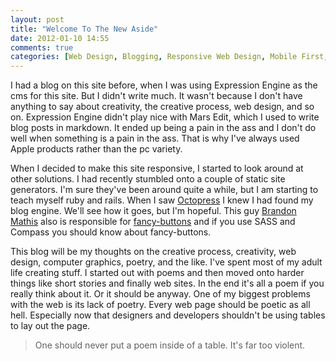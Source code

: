 ```yaml
---
layout: post
title: "Welcome To The New Aside"
date: 2012-01-10 14:55
comments: true
categories: [Web Design, Blogging, Responsive Web Design, Mobile First, creative process, creativity]
---
```


I had a blog on this site before, when I was using Expression Engine as the cms for this site. But I didn't write much. It wasn't because I don't have anything to say about creativity, the creative process, web design, and so on. Expression Engine didn't play nice with Mars Edit, which I used to write blog posts in markdown. It ended up being a pain in the ass and I don't do well when something is a pain in the ass.  That is why I've always used Apple products rather than the pc variety.

When I decided to make this site responsive, I started to look around at other solutions.  I had recently stumbled onto a couple of static site generators. I'm sure they've been around quite a while, but I am starting to teach myself ruby and rails. When I saw [Octopress](http://octopress.org/) I knew I had found my blog engine. We'll see how it goes, but I'm hopeful.  This guy [Brandon Mathis](http://brandonmathis.com/) also is responsible for [fancy-buttons](http://brandonmathis.com/projects/fancy-buttons/) and if you use SASS and Compass you should know about fancy-buttons.

<!-- more -->

This blog will be my thoughts on the creative process, creativity, web design, computer graphics, poetry, and the like. I've spent most of my adult life creating stuff. I started out with poems and then moved onto harder things like short stories and finally web sites. In the end it's all a poem if you really think about it.  Or it should be anyway. One of my biggest problems with the web is its lack of poetry. Every web page should be poetic as all hell.  Especially now that designers and developers shouldn't be using tables to lay out the page. 

 > One should never put a poem inside of a table. It's far too violent.